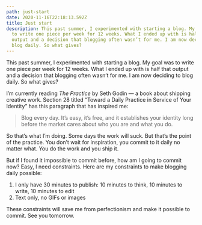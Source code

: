 ```yaml
---
path: just-start
date: 2020-11-16T22:18:13.592Z
title: Just start
description: This past summer, I experimented with starting a blog. My goal was
  to write one piece per week for 12 weeks. What I ended up with is half that
  output and a decision that blogging often wasn’t for me. I am now deciding to
  blog daily. So what gives?
---
```

This past summer, I experimented with starting a blog. My goal was to write one piece per week for 12 weeks. What I ended up with is half that output and a decision that blogging often wasn’t for me. I am now deciding to blog daily. So what gives?

I’m currently reading *The Practice* by Seth Godin — a book about shipping creative work. Section 28 titled “Toward a Daily Practice in Service of Your Identity” has this paragraph that has inspired me:

> Blog every day. It’s easy, it’s free, and it establishes your identity long before the market cares about who you are and what you do.

So that’s what I’m doing. Some days the work will suck. But that’s the point of the practice. You don’t wait for inspiration, you commit to it daily no matter what. You do the work and you ship it.

But if I found it impossible to commit before, how am I going to commit now? Easy, I need constraints. Here are my constraints to make blogging daily possible:

1. I only have 30 minutes to publish: 10 minutes to think, 10 minutes to write, 10 minutes to edit
2. Text only, no GIFs or images

These constraints will save me from perfectionism and make it possible to commit. See you tomorrow.